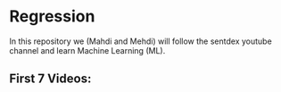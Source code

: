 # Regression

In this repository we (Mahdi and Mehdi) will follow the sentdex youtube channel and learn Machine Learning (ML).

## First 7 Videos:
 
 